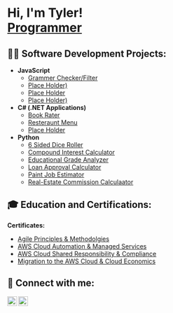 <h1>Hi, I'm Tyler! <br/><a href="https://github.com/ParseTK">Programmer</a></h1>

<h2>👨‍💻 Software Development Projects:</h2>

- <b>JavaScript</b>
  - [Grammer Checker/Filter](https://github.com/ParseTK/JS_practice/blob/main/JS_grammarChecker.js)
  - [Place Holder)]()
  - [Place Holder]()
  - [Place Holder)]()
- <b>C# (.NET Applications)</b>
  - [Book Rater](https://github.com/ParseTK/C_Sharp_Projects/tree/main/Object_Methods_SET_GET_Practice)
  - [Resteraunt Menu](https://github.com/ParseTK/C_Sharp_Projects/tree/main/Inheritance_Practice)
  - [Place Holder]()
- <b>Python</b>
  - [6 Sided Dice Roller](https://github.com/ParseTK/pythonProjects/blob/main/Dice_Roller.py)
  - [Compound Interest Calculator](https://github.com/ParseTK/pythonProjects/blob/main/Compound_Loop.py)
  - [Educational Grade Analyzer](https://github.com/ParseTK/pythonProjects/blob/main/Grade_Analyzer.py)
  - [Loan Approval Calculator](https://github.com/ParseTK/pythonProjects/blob/main/Loan_Approval.py)
  - [Paint Job Estimator](https://github.com/ParseTK/pythonProjects/blob/main/Paint%20Job.py)
  - [Real-Estate Commission Calculaator](https://github.com/ParseTK/pythonProjects/blob/main/RE-Analyzer.py)
   
<h2> 🎓 Education and Certifications:</h2>

<b>Certificates:</b>

- [Agile Principles & Methodolgies](https://github.com/user-attachments/assets/49e73d34-6d5b-4d1a-a196-8a55dc3864aa)
- [AWS Cloud Automation & Managed Services](https://github.com/user-attachments/assets/6695014e-79c6-47a3-9798-9b955faf55a6)
- [AWS Cloud Shared Responsibility & Compliance](https://github.com/user-attachments/assets/8fc42878-32d6-45d2-8d3e-5994baea5170)
- [Migration to the AWS Cloud & Cloud Economics](https://github.com/user-attachments/assets/12432ee7-33ff-4784-89a9-42b3a1b79528)

 

<h2> 🤳 Connect with me:</h2>


[<img align="left" alt="Tyler| LinkedIn" width="22px" src="https://cdn.jsdelivr.net/npm/simple-icons@3.13.0/icons/lineageos.svg" />][linkedin]

[<img align="left" alt="Tyler| Website" width="22px" src="https://cdn.jsdelivr.net/npm/simple-icons@3.13.0/icons/opera.svg" />][Website]


[Website]: https://parsetk.github.io/portfolio/
[linkedin]: www.linkedin.com/in/parsetk

